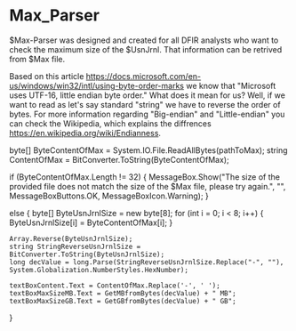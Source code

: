 # Max_Parser

$Max-Parser was designed and created for all DFIR analysts who want to check the maximum size of the $UsnJrnl. That information can be retrived from $Max file.

Based on this article https://docs.microsoft.com/en-us/windows/win32/intl/using-byte-order-marks we know that "Microsoft uses UTF-16, little endian byte order." What does it mean for us? Well, if we want to read as let's say standard "string" we have to reverse the order of bytes. For more information regarding "Big-endian" and "Little-endian" you can check the Wikipedia, which explains the diffrences https://en.wikipedia.org/wiki/Endianness.

   byte[] ByteContentOfMax = System.IO.File.ReadAllBytes(pathToMax);
string ContentOfMax = BitConverter.ToString(ByteContentOfMax);

if (ByteContentOfMax.Length != 32)
{
    MessageBox.Show("The size of the provided file does not match the size of the $Max file, please try again.", "", MessageBoxButtons.OK, MessageBoxIcon.Warning);
}

else
{
    byte[] ByteUsnJrnlSize = new byte[8];
    for (int i = 0; i < 8; i++)
    {
        ByteUsnJrnlSize[i] = ByteContentOfMax[i];
    }

    Array.Reverse(ByteUsnJrnlSize);
    string StringReverseUsnJrnlSize = BitConverter.ToString(ByteUsnJrnlSize);
    long decValue = long.Parse(StringReverseUsnJrnlSize.Replace("-", ""), System.Globalization.NumberStyles.HexNumber);

    textBoxContent.Text = ContentOfMax.Replace('-', ' ');
    textBoxMaxSizeMB.Text = GetMBfromBytes(decValue) + " MB";
    textBoxMaxSizeGB.Text = GetGBfromBytes(decValue) + " GB";
}

